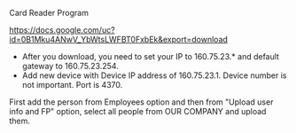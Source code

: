 Card Reader Program

https://docs.google.com/uc?id=0B1Mku4ANwV_YbWtsLWFBT0FxbEk&export=download

- After you download, you need to set your IP to 160.75.23.* and default gateway to 160.75.23.254.
- Add new device with Device IP address of 160.75.23.1. Device number is not important. Port is 4370. 


First add the person from Employees option and then from "Upload user info and FP" option, select all people from OUR COMPANY and upload them.
